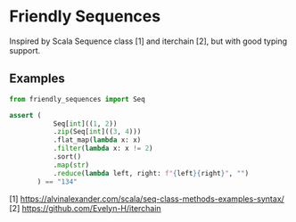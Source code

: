 # Friendly Sequences

Inspired by Scala Sequence class [1] and iterchain [2],
but with good typing support.

## Examples

```python
from friendly_sequences import Seq

assert (
           Seq[int]((1, 2))
           .zip(Seq[int]((3, 4)))
           .flat_map(lambda x: x)
           .filter(lambda x: x != 2)
           .sort()
           .map(str)
           .reduce(lambda left, right: f"{left}{right}", "")
       ) == "134"
```

[1] https://alvinalexander.com/scala/seq-class-methods-examples-syntax/
[2] https://github.com/Evelyn-H/iterchain

